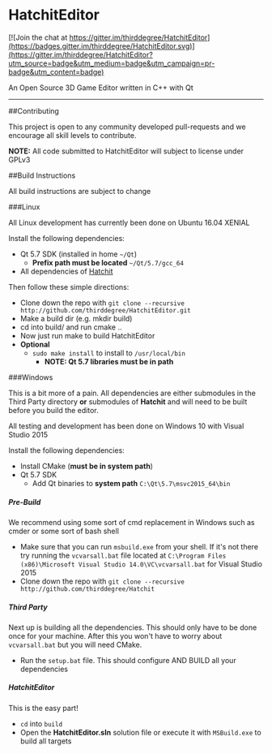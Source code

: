 # HatchitEditor

[![Join the chat at https://gitter.im/thirddegree/HatchitEditor](https://badges.gitter.im/thirddegree/HatchitEditor.svg)](https://gitter.im/thirddegree/HatchitEditor?utm_source=badge&utm_medium=badge&utm_campaign=pr-badge&utm_content=badge)

An Open Source 3D Game Editor written in C++ with Qt

---

##Contributing

This project is open to any community developed
pull-requests and we encourage all skill levels to contribute. 

<b>NOTE:</b> All code submitted to HatchitEditor will subject to license under GPLv3

##Build Instructions

All build instructions are subject to change

###Linux

All Linux development has currently been done on Ubuntu 16.04 XENIAL

Install the following dependencies:
* Qt 5.7 SDK (installed in home `~/Qt`)
    * <b>Prefix path must be located</b> `~/Qt/5.7/gcc_64`
* All dependencies of [Hatchit](https://www.github.com/thirddegree/Hatchit.git)

Then follow these simple directions:
* Clone down the repo with `git clone --recursive http://github.com/thirddegree/HatchitEditor.git`
* Make a build dir (e.g. mkdir build)
* cd into build/ and run cmake ..
* Now just run make to build HatchitEditor
* <b>Optional</b>
    * `sudo make install` to install to `/usr/local/bin`
        * <b>NOTE: Qt 5.7 libraries must be in path</b>
        

###Windows

This is a bit more of a pain. All dependencies are either submodules in the Third Party
directory <b>or</b> submodules of <b>Hatchit</b> and will need to be built before you build the editor.

All testing and development has been done on Windows 10 with Visual Studio 2015

Install the following dependencies:
* Install CMake (<b>must be in system path</b>)
* Qt 5.7 SDK
    * Add Qt binaries to <b>system path</b> `C:\Qt\5.7\msvc2015_64\bin`

##### Pre-Build
We recommend using some sort of cmd replacement in Windows such as cmder or some sort of bash shell

* Make sure that you can run `msbuild.exe` from your shell. If it's not there try running the `vcvarsall.bat` file located at `C:\Program Files (x86)\Microsoft Visual Studio 14.0\VC\vcvarsall.bat` for Visual Studio 2015
* Clone down the repo with `git clone --recursive http://github.com/thirddegree/Hatchit`


##### Third Party
Next up is building all the dependencies. This should only have to be done once for your machine. After this you won't have to worry about `vcvarsall.bat` but you will need CMake.

* Run the `setup.bat` file. This should configure AND BUILD all your dependencies

##### HatchitEditor
This is the easy part!

* `cd` into `build`
* Open the <b>HatchitEditor.sln</b> solution file or execute it with `MSBuild.exe` to build all targets